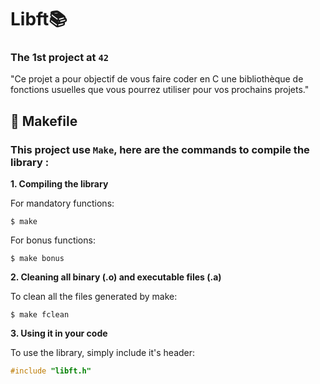 # Libft📚
### The 1st project at `42`

"Ce projet a pour objectif de vous faire coder en C une bibliothèque de fonctions usuelles
que vous pourrez utiliser pour vos prochains projets."

## 🔩 Makefile

### This project use `Make`, here are the commands to compile the library :

**1. Compiling the library**

For mandatory functions:

```shell
$ make
```

For bonus functions:

```shell
$ make bonus
```

**2. Cleaning all binary (.o) and executable files (.a)**

To clean all the files generated by make:

```shell
$ make fclean
```

**3. Using it in your code**

To use the library, simply include it's header:

```C
#include "libft.h"
```
